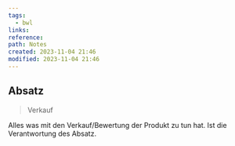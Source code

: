 ```yaml
---
tags:
  - bwl
links: 
reference: 
path: Notes
created: 2023-11-04 21:46
modified: 2023-11-04 21:46
---
```

## Absatz 
> Verkauf

Alles was mit den Verkauf/Bewertung der Produkt zu tun hat. Ist die Verantwortung des Absatz. 
